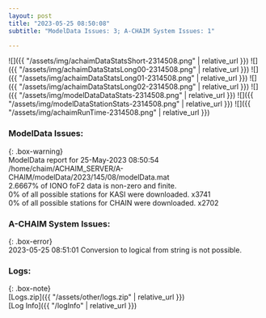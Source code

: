 ```yaml
---
layout: post
title: "2023-05-25 08:50:08"
subtitle: "ModelData Issues: 3; A-CHAIM System Issues: 1"

---
```


![]({{ "/assets/img/achaimDataStatsShort-2314508.png" | relative_url }})
![]({{ "/assets/img/achaimDataStatsLong00-2314508.png" | relative_url }})
![]({{ "/assets/img/achaimDataStatsLong01-2314508.png" | relative_url }})
![]({{ "/assets/img/achaimDataStatsLong02-2314508.png" | relative_url }})
![]({{ "/assets/img/modelDataDataStats-2314508.png" | relative_url }})
![]({{ "/assets/img/modelDataStationStats-2314508.png" | relative_url }})
![]({{ "/assets/img/achaimRunTime-2314508.png" | relative_url }})


### ModelData Issues:  
  
{: .box-warning}  
 ModelData report for 25-May-2023 08:50:54   
 /home/chaim/ACHAIM_SERVER/A-CHAIM/modelData/2023/145/08/modelData.mat   
 2.6667% of IONO foF2 data is non-zero and finite.   
 0% of all possible stations for KASI were downloaded. x3741   
 0% of all possible stations for CHAIN were downloaded. x2702   
  
### A-CHAIM System Issues:  
  
{: .box-error}  
2023-05-25 08:51:01 Conversion to logical from string is not possible.  

### Logs:  
  
{: .box-note}  
[Logs.zip]({{ "/assets/other/logs.zip" | relative_url }})  
[Log Info]({{ "/logInfo" | relative_url }})  

